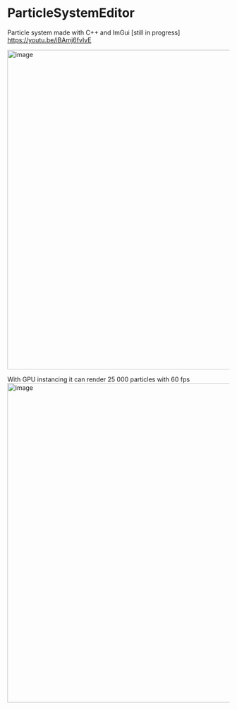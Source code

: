 # ParticleSystemEditor
Particle system made with C++ and ImGui
[still in progress]
https://youtu.be/iBAmj6fvIvE

<img width="725" alt="image" src="https://github.com/Starli57/ParticleSystemEditor/assets/12995556/93bee0a2-3e44-4ebc-802e-2fc09d4f4221">

With GPU instancing it can render 25 000 particles with 60 fps
<img width="725" alt="image" src="https://github.com/Starli57/ParticleSystemEditor/assets/12995556/2c10ed2d-6177-40a5-b7d2-37dacccef98d">
